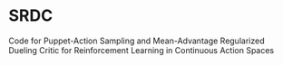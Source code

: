 # SRDC

Code for Puppet-Action Sampling and Mean-Advantage Regularized Dueling Critic for Reinforcement Learning in Continuous Action Spaces
